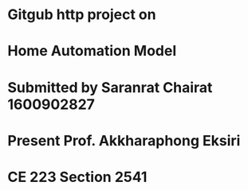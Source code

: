 # Gitgub http project on 
# Home Automation Model
# Submitted by Saranrat Chairat 1600902827
# Present Prof. Akkharaphong Eksiri
# CE 223 Section 2541
